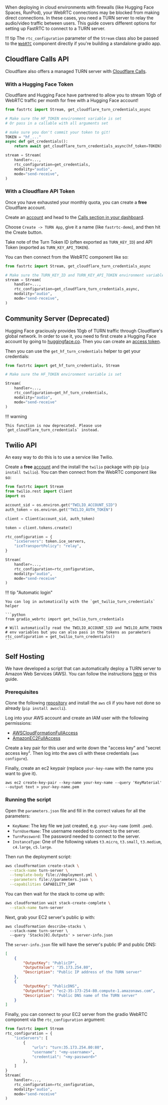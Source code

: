 When deploying in cloud environments with firewalls (like Hugging Face Spaces, RunPod), your WebRTC connections may be blocked from making direct connections. In these cases, you need a TURN server to relay the audio/video traffic between users. This guide covers different options for setting up FastRTC to connect to a TURN server.

!!! tip
    The `rtc_configuration` parameter of the `Stream` class also be passed to the [`WebRTC`](../userguide/gradio) component directly if you're building a standalone gradio app.


## Cloudflare Calls API

Cloudflare also offers a managed TURN server with [Cloudflare Calls](https://www.cloudflare.com/en-au/developer-platform/products/cloudflare-calls/).

### With a Hugging Face Token

Cloudflare and Hugging Face have partnered to allow you to stream 10gb of WebRTC traffic per month for free with a Hugging Face account!

```python
from fastrtc import Stream, get_cloudflare_turn_credentials_async

# Make sure the HF_TOKEN environment variable is set
# Or pass in a callable with all arguments set

# make sure you don't commit your token to git!
TOKEN = "hf_..."
async def get_credentials():
    return await get_cloudflare_turn_credentials_async(hf_token=TOKEN)

stream = Stream(
    handler=...,
    rtc_configuration=get_credentials,
    modality="audio",
    mode="send-receive",
)
```


### With a Cloudflare API Token

Once you have exhausted your monthly quota, you can create a **free** Cloudflare account.

Create an [account](https://developers.cloudflare.com/fundamentals/setup/account/create-account/) and head to the [Calls section in your dashboard](https://dash.cloudflare.com/?to=/:account/calls).

Choose `Create -> TURN App`, give it a name (like `fastrtc-demo`), and then hit the Create button.

Take note of the Turn Token ID (often exported as `TURN_KEY_ID`) and API Token (exported as `TURN_KEY_API_TOKEN`).

You can then connect from the WebRTC component like so:

```python
from fastrtc import Stream, get_cloudflare_turn_credentials_async

# Make sure the TURN_KEY_ID and TURN_KEY_API_TOKEN environment variables are set
stream = Stream(
    handler=...,
    rtc_configuration=get_cloudflare_turn_credentials_async,
    modality="audio",
    mode="send-receive",
)
```

## Community Server (Deprecated)

Hugging Face graciously provides 10gb of TURN  traffic through Cloudflare's global network.
In order to use it, you need to first create a Hugging Face account by going to [huggingface.co](https://huggingface.co/).
Then you can create an [access token](https://huggingface.co/docs/hub/en/security-tokens).

Then you can use the `get_hf_turn_credentials` helper to get your credentials:

```python
from fastrtc import get_hf_turn_credentials, Stream

# Make sure the HF_TOKEN environment variable is set

Stream(
    handler=...,
    rtc_configuration=get_hf_turn_credentials,
    modality="audio",
    mode="send-receive"
)
```

!!! warning

    This function is now deprecated. Please use `get_cloudflare_turn_credentials` instead.


## Twilio API

An easy way to do this is to use a service like Twilio.

Create a **free** [account](https://login.twilio.com/u/signup) and the install the `twilio` package with pip (`pip install twilio`). You can then connect from the WebRTC component like so:

```python
from fastrtc import Stream
from twilio.rest import Client
import os

account_sid = os.environ.get("TWILIO_ACCOUNT_SID")
auth_token = os.environ.get("TWILIO_AUTH_TOKEN")

client = Client(account_sid, auth_token)

token = client.tokens.create()

rtc_configuration = {
    "iceServers": token.ice_servers,
    "iceTransportPolicy": "relay",
}

Stream(
    handler=...,
    rtc_configuration=rtc_configuration,
    modality="audio",
    mode="send-receive"
)
```

!!! tip "Automatic login"

    You can log in automatically with the `get_twilio_turn_credentials` helper

    ```python
    from gradio_webrtc import get_twilio_turn_credentials

    # Will automatically read the TWILIO_ACCOUNT_SID and TWILIO_AUTH_TOKEN
    # env variables but you can also pass in the tokens as parameters
    rtc_configuration = get_twilio_turn_credentials()
    ```

## Self Hosting

We have developed a script that can automatically deploy a TURN server to Amazon Web Services (AWS). You can follow the instructions [here](https://github.com/freddyaboulton/turn-server-deploy) or this guide.

### Prerequisites

Clone the following [repository](https://github.com/freddyaboulton/turn-server-deploy) and install the `aws` cli if you have not done so already (`pip install awscli`).

Log into your AWS account and create an IAM user with the following permissions:

- [AWSCloudFormationFullAccess](https://us-east-1.console.aws.amazon.com/iam/home?region=us-east-1#/policies/details/arn%3Aaws%3Aiam%3A%3Aaws%3Apolicy%2FAWSCloudFormationFullAccess)
- [AmazonEC2FullAccess](https://us-east-1.console.aws.amazon.com/iam/home?region=us-east-1#/policies/details/arn%3Aaws%3Aiam%3A%3Aaws%3Apolicy%2FAmazonEC2FullAccess)


Create a key pair for this user and write down the "access key" and "secret access key". Then log into the aws cli with these credentials (`aws configure`).

Finally, create an ec2 keypair (replace `your-key-name` with the name you want to give it).

```
aws ec2 create-key-pair --key-name your-key-name --query 'KeyMaterial' --output text > your-key-name.pem
```

### Running the script

Open the `parameters.json` file and fill in the correct values for all the parameters:

- `KeyName`: The key file we just created, e.g. `your-key-name` (omit `.pem`).
- `TurnUserName`: The username needed to connect to the server.
- `TurnPassword`: The password needed to connect to the server.
- `InstanceType`: One of the following values `t3.micro`, `t3.small`, `t3.medium`, `c4.large`, `c5.large`.


Then run the deployment script:

```bash
aws cloudformation create-stack \
  --stack-name turn-server \
  --template-body file://deployment.yml \
  --parameters file://parameters.json \
  --capabilities CAPABILITY_IAM
```

You can then wait for the stack to come up with:

```bash
aws cloudformation wait stack-create-complete \
  --stack-name turn-server
```

Next, grab your EC2 server's public ip with:

```
aws cloudformation describe-stacks \
  --stack-name turn-server \
  --query 'Stacks[0].Outputs' > server-info.json
```

The `server-info.json` file will have the server's public IP and public DNS:

```json
[
    {
        "OutputKey": "PublicIP",
        "OutputValue": "35.173.254.80",
        "Description": "Public IP address of the TURN server"
    },
    {
        "OutputKey": "PublicDNS",
        "OutputValue": "ec2-35-173-254-80.compute-1.amazonaws.com",
        "Description": "Public DNS name of the TURN server"
    }
]
```

Finally, you can connect to your EC2 server from the gradio WebRTC component via the `rtc_configuration` argument:

```python
from fastrtc import Stream
rtc_configuration = {
    "iceServers": [
        {
            "urls": "turn:35.173.254.80:80",
            "username": "<my-username>",
            "credential": "<my-password>"
        },
    ]
}
Stream(
    handler=...,
    rtc_configuration=rtc_configuration,
    modality="audio",
    mode="send-receive"
)
```
